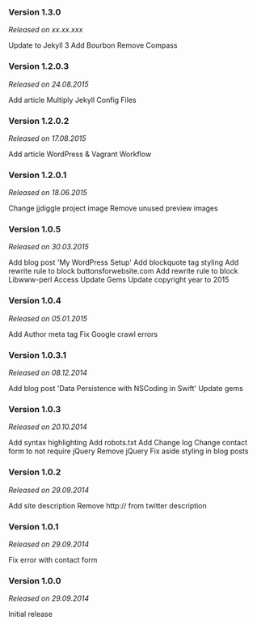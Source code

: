 ### Version 1.3.0

*Released on xx.xx.xxx*

Update to Jekyll 3
Add Bourbon
Remove Compass

### Version 1.2.0.3

*Released on 24.08.2015*

Add article Multiply Jekyll Config Files

### Version 1.2.0.2

*Released on 17.08.2015*

Add article WordPress & Vagrant Workflow

### Version 1.2.0.1

*Released on 18.06.2015*

Change jjdiggle project image
Remove unused preview images

### Version 1.0.5

*Released on 30.03.2015*

Add blog post 'My WordPress Setup'
Add blockquote tag styling
Add rewrite rule to block buttonsforwebsite.com
Add rewrite rule to block Libwww-perl Access
Update Gems
Update copyright year to 2015

### Version 1.0.4

*Released on 05.01.2015*

Add Author meta tag
Fix Google crawl errors

### Version 1.0.3.1

*Released on 08.12.2014*

Add blog post 'Data Persistence with NSCoding in Swift'
Update gems

### Version 1.0.3

*Released on 20.10.2014*

Add syntax highlighting
Add robots.txt
Add Change log
Change contact form to not require jQuery
Remove jQuery
Fix aside styling in blog posts

### Version 1.0.2

*Released on 29.09.2014*

Add site description
Remove http:// from twitter description

### Version 1.0.1

*Released on 29.09.2014*

Fix error with contact form

### Version 1.0.0

*Released on 29.09.2014*

Initial release
